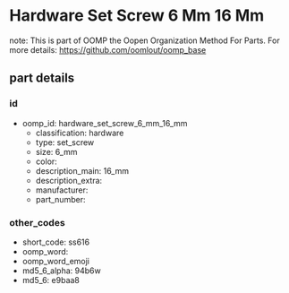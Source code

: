 # Hardware Set Screw 6 Mm 16 Mm  

note: This is part of OOMP the Oopen Organization Method For Parts. For more details: https://github.com/oomlout/oomp_base

##  part details





### id
* oomp_id: hardware_set_screw_6_mm_16_mm
  * classification: hardware
  * type: set_screw
  * size: 6_mm
  * color: 
  * description_main: 16_mm
  * description_extra: 
  * manufacturer: 
  * part_number: 

### other_codes
* short_code: ss616
* oomp_word: 
* oomp_word_emoji 
* md5_6_alpha: 94b6w
* md5_6: e9baa8